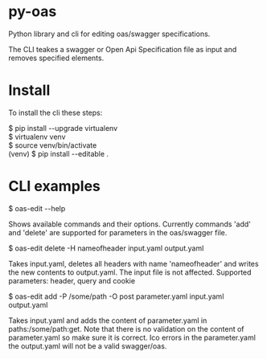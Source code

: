 # py-oas
Python library and cli for editing oas/swagger specifications.

The CLI teakes a swagger or Open Api Specification file as input 
and removes specified elements.

# Install

To install the cli these steps:

$ pip install --upgrade virtualenv  
$ virtualenv venv  
$ source venv/bin/activate  
(venv) $ pip install --editable .  

# CLI examples

$ oas-edit --help

Shows available commands and their options. Currently commands 'add' and 'delete' are supported for parameters in the oas/swagger file.

$ oas-edit delete -H nameofheader input.yaml output.yaml

Takes input.yaml, deletes all headers with name 'nameofheader' and writes the new contents to output.yaml. The input file is not affected. Supported parameters: header, query and cookie

$ oas-edit add -P /some/path -O post parameter.yaml input.yaml output.yaml

Takes input.yaml and adds the content of parameter.yaml in paths:/some/path:get. Note that there is no validation on the content of parameter.yaml so make sure it is correct. Ico errors in the parameter.yaml the output.yaml will not be a valid swagger/oas.
